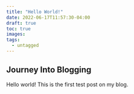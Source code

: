 ```yaml
---
title: "Hello World!"
date: 2022-06-17T11:57:30-04:00
draft: true
toc: true
images:
tags:
  - untagged
---
```

## Journey Into Blogging

Hello world! This is the first test post on my blog.
